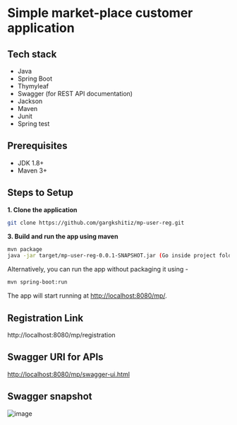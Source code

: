 # Simple market-place customer application 

## Tech stack
- Java
- Spring Boot
- Thymyleaf
- Swagger (for REST API documentation)
- Jackson
- Maven
- Junit
- Spring test

## Prerequisites
- JDK 1.8+
- Maven 3+

## Steps to Setup

**1. Clone the application**

```bash
git clone https://github.com/gargkshitiz/mp-user-reg.git
```

**3. Build and run the app using maven**

```bash
mvn package
java -jar target/mp-user-reg-0.0.1-SNAPSHOT.jar (Go inside project folder and run it. Make sure that java is pointing to Java 8 on the desired machine.)

```

Alternatively, you can run the app without packaging it using -

```bash
mvn spring-boot:run
```

The app will start running at <http://localhost:8080/mp/>.

## Registration Link
http://localhost:8080/mp/registration

## Swagger URI for APIs

<http://localhost:8080/mp/swagger-ui.html>

## Swagger snapshot
![image](https://user-images.githubusercontent.com/5894094/44460553-29ce7180-a62b-11e8-84f6-07c3e00ddc68.png)
